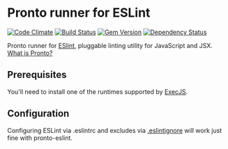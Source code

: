 # Pronto runner for ESLint

[![Code Climate](https://codeclimate.com/github/mmozuras/pronto-eslint.png)](https://codeclimate.com/github/mmozuras/pronto-eslint)
[![Build Status](https://travis-ci.org/mmozuras/pronto-eslint.png)](https://travis-ci.org/mmozuras/pronto-eslint)
[![Gem Version](https://badge.fury.io/rb/pronto-eslint.png)](http://badge.fury.io/rb/pronto-eslint)
[![Dependency Status](https://gemnasium.com/mmozuras/pronto-eslint.png)](https://gemnasium.com/mmozuras/pronto-eslint)

Pronto runner for [ESlint](http://eslint.org), pluggable linting utility for JavaScript and JSX. [What is Pronto?](https://github.com/mmozuras/pronto)

## Prerequisites

You'll need to install one of the runtimes supported by [ExecJS](https://github.com/sstephenson/execjs#execjs).

## Configuration

Configuring ESLint via .eslintrc and excludes via [.eslintignore][eslintignore] will work just fine with pronto-eslint.

[eslintignore]: http://eslint.org/docs/user-guide/configuring#ignoring-files-and-directories

